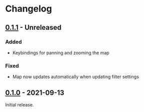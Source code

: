 # Changelog

## [0.1.1](https://github.com/marvk/vatprism/compare/v0.1.0...v0.1.1) - Unreleased

### Added

- Keybindings for panning and zooming the map

### Fixed

- Map now updates automatically when updating filter settings

## [0.1.0](https://github.com/marvk/vatprism/releases/tag/v0.1.0) - 2021-09-13

Initial release.